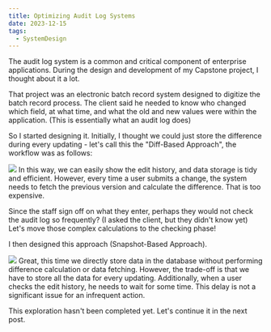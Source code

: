 ```yaml
---
title: Optimizing Audit Log Systems
date: 2023-12-15
tags:
  - SystemDesign
---
```

The audit log system is a common and critical component of enterprise applications. During the design and development of my Capstone project, I thought about it a lot.

That project was an electronic batch record system designed to digitize the batch record process. The client said he needed to know who changed which field, at what time, and what the old and new values were within the application. (This is essentially what an audit log does)

So I started designing it. Initially, I thought we could just store the difference during every updating - let's call this the "Diff-Based Approach", the workflow was as follows:

[![](https://mermaid.ink/img/pako:eNqFVMmS2jAQ_RWVDrkEMuwwPkxVApkkl4RAZg4pXxS5AVVsydECQyj-PW3LGBu7Mhwoq_v16-1JJ8pVBDSgBv44kBwWgm01S0JJ8Me4VZo8GdD-nDJtBRcpk5Y8aiUtyKjpeb_80jR-YJbvVsCVjhbMsiZgITabOYu5ixkmbcknII6eWezgszCIOLZQIPEvZiCU3pcV3n14uFQakKc0YhbIJqMyHnNxIg7rDsjy2_oHuXM50CP8PzoRctMFwrXiYAypBtyAMOxSWEAeAX0k1bAXyhlibBl1wXTb0qzAOi2vcXvQRihZLbAla22iAZmrBKcFPmnRfh3TFlR8F1MjEfpBZ0ppZ_hP9XzH5DYLKzdHlkyzOIaYrNm-mMNrE8yQRMKhOrv2mIZiiuCsBUMOwu48B9FQtOTZSlEXCrmlqZeDFk-JNFly8vbK2txsrrG5khuhE2LKpjN11ZS6djzXlQaTKnmV9FeFzArXn4s7IM8CDkJuSe1ONHS_yi63sYS5SFgSq2279j99ROmzVNzluC7iTFX8LfP87kAfr4t9fVxe_34Db66Dj-qirAys2kRVRZcxN6-xH8xCmDRmZW1-3TwDvdhQ0g5NQCdMRPj0nTKKkNodJBDSAD8jpn-HNJRnxDFn1fooOQ2sdtChWrntjgYbFhs8-XtfPJqlFV-jn0ollxA80uBEX2jQHc9G7ya9Ua83Ht_PJrPJsEOPaB71-mjuT6bTUW84ntxPzx36N2dA-2Aw68_6_cFwOhyOB-d_8MTpgA?type=png)](https://mermaid.live/edit#pako:eNqFVMmS2jAQ_RWVDrkEMuwwPkxVApkkl4RAZg4pXxS5AVVsydECQyj-PW3LGBu7Mhwoq_v16-1JJ8pVBDSgBv44kBwWgm01S0JJ8Me4VZo8GdD-nDJtBRcpk5Y8aiUtyKjpeb_80jR-YJbvVsCVjhbMsiZgITabOYu5ixkmbcknII6eWezgszCIOLZQIPEvZiCU3pcV3n14uFQakKc0YhbIJqMyHnNxIg7rDsjy2_oHuXM50CP8PzoRctMFwrXiYAypBtyAMOxSWEAeAX0k1bAXyhlibBl1wXTb0qzAOi2vcXvQRihZLbAla22iAZmrBKcFPmnRfh3TFlR8F1MjEfpBZ0ppZ_hP9XzH5DYLKzdHlkyzOIaYrNm-mMNrE8yQRMKhOrv2mIZiiuCsBUMOwu48B9FQtOTZSlEXCrmlqZeDFk-JNFly8vbK2txsrrG5khuhE2LKpjN11ZS6djzXlQaTKnmV9FeFzArXn4s7IM8CDkJuSe1ONHS_yi63sYS5SFgSq2279j99ROmzVNzluC7iTFX8LfP87kAfr4t9fVxe_34Db66Dj-qirAys2kRVRZcxN6-xH8xCmDRmZW1-3TwDvdhQ0g5NQCdMRPj0nTKKkNodJBDSAD8jpn-HNJRnxDFn1fooOQ2sdtChWrntjgYbFhs8-XtfPJqlFV-jn0ollxA80uBEX2jQHc9G7ya9Ua83Ht_PJrPJsEOPaB71-mjuT6bTUW84ntxPzx36N2dA-2Aw68_6_cFwOhyOB-d_8MTpgA)
In this way, we can easily show the edit history, and data storage is tidy and efficient. However, every time a user submits a change, the system needs to fetch the previous version and calculate the difference. That is too expensive.

Since the staff sign off on what they enter, perhaps they would not check the audit log so frequently? (I asked the client, but they didn't know yet) Let's move those complex calculations to the checking phase!

I then designed this approach (Snapshot-Based Approach).

[![](https://mermaid.ink/img/pako:eNqNVE1z2jAQ_SsanYGAMRR8yEwbmjaXNg1NDh1fNvJia2pLrj5IXYb_njXGAWLaxidL-3bf83uSN1zoBHnELf7yqAQuJKQGilgxekA4bdi9RdOsSzBOClmCcuzaaOVQJd3K-9ub7uYHcCK7Q6FNsgAHZ-ZJzJMHyD1-lpZoqy6kbnwEi7FqarWw_uVlqyRi92UCDtmqHmUbTFskHOmK2O3X5Xd24XfAdg4VqPxKYcSWsEam8IlZtwPX0Fegc203ShgskPSu0VipVUvzRZM2TZusS0UfjEzoosyRQFZBaTPt_sbZ8WovduXznFkUjliPVXfwNKM18z_kLazfGnil1UqaglkiPNh3EsPSC4HWMoO21OqQ18GAOrmIPUh8kiplJ4F3Qr2rT6Z1DHwiHct1ej7YTx8pVyjlxQ7XJ5w9TveMZd88mqoNyb7FqWukJF4Msl2HjlU7b9Q-kdOGI-UH_BXZDwb_gW08W0hb5lAxkYFK0b7lbMk6WPboHau_CFJkGcK64j1eoClAJnT9N_WYmLuMTm7MI3pNwPyMeay2hAPv9LJSgkfOeOxxo32a8WgFuaVVc5n2P46XXbqxP7Qu2hZa8mjDf_NoFASDaTieTYL5NJyFwXjS4xWP5sFgNhwNh--CeTgKp6Ng2-N_dgOGg9k4DCbBcDIPJ_PpbDrePgOBz5hA?type=png)](https://mermaid.live/edit#pako:eNqNVE1z2jAQ_SsanYGAMRR8yEwbmjaXNg1NDh1fNvJia2pLrj5IXYb_njXGAWLaxidL-3bf83uSN1zoBHnELf7yqAQuJKQGilgxekA4bdi9RdOsSzBOClmCcuzaaOVQJd3K-9ub7uYHcCK7Q6FNsgAHZ-ZJzJMHyD1-lpZoqy6kbnwEi7FqarWw_uVlqyRi92UCDtmqHmUbTFskHOmK2O3X5Xd24XfAdg4VqPxKYcSWsEam8IlZtwPX0Fegc203ShgskPSu0VipVUvzRZM2TZusS0UfjEzoosyRQFZBaTPt_sbZ8WovduXznFkUjliPVXfwNKM18z_kLazfGnil1UqaglkiPNh3EsPSC4HWMoO21OqQ18GAOrmIPUh8kiplJ4F3Qr2rT6Z1DHwiHct1ej7YTx8pVyjlxQ7XJ5w9TveMZd88mqoNyb7FqWukJF4Msl2HjlU7b9Q-kdOGI-UH_BXZDwb_gW08W0hb5lAxkYFK0b7lbMk6WPboHau_CFJkGcK64j1eoClAJnT9N_WYmLuMTm7MI3pNwPyMeay2hAPv9LJSgkfOeOxxo32a8WgFuaVVc5n2P46XXbqxP7Qu2hZa8mjDf_NoFASDaTieTYL5NJyFwXjS4xWP5sFgNhwNh--CeTgKp6Ng2-N_dgOGg9k4DCbBcDIPJ_PpbDrePgOBz5hA)
Great, this time we directly store data in the database without performing difference calculation or data fetching. However, the trade-off is that we have to store all the data for every updating. Additionally, when a user checks the edit history, he needs to wait for some time. This delay is not a significant issue for an infrequent action.

This exploration hasn't been completed yet. Let's continue it in the next post.



